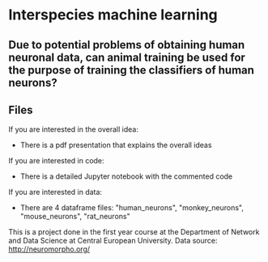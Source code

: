 # Interspecies machine learning
## Due to potential problems of obtaining human neuronal data, can animal training be used for the purpose of training the classifiers of human neurons?


## Files
If you are interested in the overall idea:
- There is a pdf presentation that explains the overall ideas

If you are interested in code:
- There is a detailed Jupyter notebook with the commented code

If you are interested in data:
- There are 4 dataframe files: "human_neurons", "monkey_neurons", "mouse_neurons", "rat_neurons" 


This is a project done in the first year course at the Department of Network and Data Science at Central European University.
Data source: http://neuromorpho.org/
